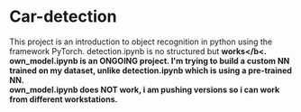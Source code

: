 # Car-detection

This project is an introduction to object recognition in python using the framework PyTorch.
detection.ipynb is no structured but <b>works</b<.
own_model.ipynb is an ONGOING project. I'm trying to build a custom NN trained on my dataset, unlike detection.ipynb which is using a pre-trained NN. <br>
own_model.ipynb does NOT work, i am pushing versions so i can work from different workstations.
